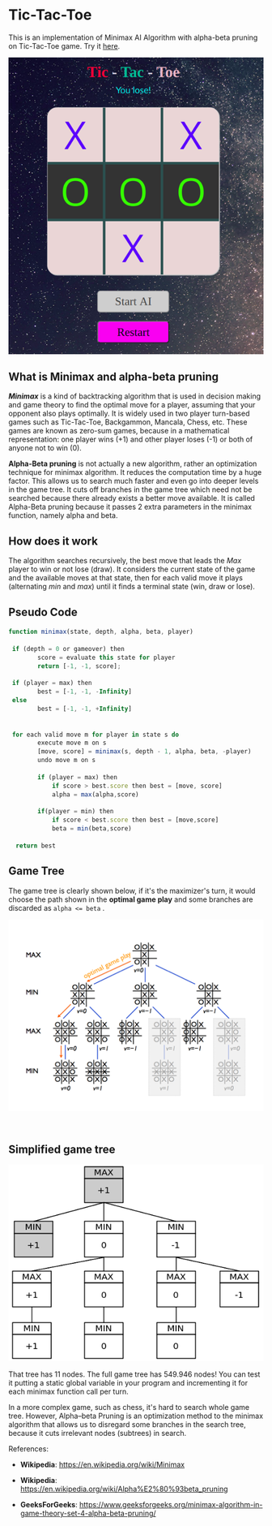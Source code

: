 # Tic-Tac-Toe

This is an implementation of Minimax AI Algorithm with alpha-beta pruning on Tic-Tac-Toe game. Try it [here]().

<p align="center">
	<img src="images/game.png" alt="Sample Game"></img>
</p>

## What is Minimax and alpha-beta pruning

**_Minimax_**  is a kind of backtracking algorithm that is used in decision making and game theory to find the optimal move for a player, assuming that your opponent also plays optimally. It is widely used in two player turn-based games such as Tic-Tac-Toe, Backgammon, Mancala, Chess, etc. These games are known as zero-sum games, because in a mathematical representation: one player wins (+1) and other player loses (-1) or both of anyone not to win (0).

**__Alpha-Beta pruning__** is not actually a new algorithm, rather an optimization technique for minimax algorithm. It reduces the computation time by a huge factor. This allows us to search much faster and even go into deeper levels in the game tree. It cuts off branches in the game tree which need not be searched because there already exists a better move available. It is called Alpha-Beta pruning because it passes 2 extra parameters in the minimax function, namely alpha and beta.

## How does it work

The algorithm searches recursively, the best move that leads the *Max* player to win or not lose (draw). It considers the current state of the game and the available moves at that state, then for each valid move it plays (alternating *min* and *max*) until it finds a terminal state (win, draw or lose).

## Pseudo Code

```js
function minimax(state, depth, alpha, beta, player)

 if (depth = 0 or gameover) then
		score = evaluate this state for player
		return [-1, -1, score];

 if (player = max) then
		best = [-1, -1, -Infinity]
 else
  		best = [-1, -1, +Infinity]


 for each valid move m for player in state s do
  		execute move m on s
  		[move, score] = minimax(s, depth - 1, alpha, beta, -player)
  		undo move m on s

  		if (player = max) then
   			if score > best.score then best = [move, score]
   			alpha = max(alpha,score)

  		if(player = min) then
   			if score < best.score then best = [move,score]
   			beta = min(beta,score)

  return best

```


## Game Tree

The game tree is clearly shown below, if it's the maximizer's turn, it would choose the path shown in the __optimal game play__ and some branches are discarded as ```alpha <= beta``` .  

<p align="center">
	<img src="images/alpha-beta-pruning.png" alt="Game Tree" ></img>
</p>

<br>

## Simplified game tree

<p align="center">
	<img src="images/simplified-game-tree.png" alt="Simplified-game-tree"></img>
</p>

That tree has 11 nodes. The full game tree has 549.946 nodes! You can test it putting a static global variable in your program and incrementing it for each minimax function call per turn.

In a more complex game, such as chess, it's hard to search whole game tree. However, Alpha–beta Pruning is an optimization method to the minimax algorithm that allows us to disregard some branches in the search tree, because it cuts irrelevant nodes (subtrees) in search.


References:

* **Wikipedia**: <https://en.wikipedia.org/wiki/Minimax>
* **Wikipedia**: <https://en.wikipedia.org/wiki/Alpha%E2%80%93beta_pruning>

* **GeeksForGeeks**: <https://www.geeksforgeeks.org/minimax-algorithm-in-game-theory-set-4-alpha-beta-pruning/>
